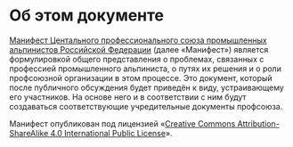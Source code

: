 # Об этом документе

[Манифест Центального профессионального союза промышленных альпинистов Российской Федерации][manifest]
(далее «Манифест») является формулировкой общего
представления о проблемах, связанных с профессией промышленного альпиниста, о
путях их решения и о роли профсоюзной организации в этом процессе. Это документ,
который после публичного обсуждения будет приведён к виду, устраивающему его
участников. На основе него и в соответствии с ним будут создаваться
соответствующие учредительные документы профсоюза.

Манифест опубликован под лицензией «[Creative Commons Attribution-ShareAlike 4.0 International Public License][license]».

[manifest]: https://github.com/profalp/manifest/blob/master/%D0%9C%D0%B0%D0%BD%D0%B8%D1%84%D0%B5%D1%81%D1%82%20%D0%A6%D0%B5%D0%BD%D1%82%D1%80%D0%B0%D0%BB%D1%8C%D0%BD%D0%BE%D0%B3%D0%BE%20%D0%BF%D1%80%D0%BE%D1%84%D0%B5%D1%81%D1%81%D0%B8%D0%BE%D0%BD%D0%B0%D0%BB%D1%8C%D0%BD%D0%BE%D0%B3%D0%BE%20%D1%81%D0%BE%D1%8E%D0%B7%D0%B0%20%D0%BF%D1%80%D0%BE%D0%BC%D1%8B%D1%88%D0%BB%D0%B5%D0%BD%D0%BD%D1%8B%D1%85%20%D0%B0%D0%BB%D1%8C%D0%BF%D0%B8%D0%BD%D0%B8%D1%81%D1%82%D0%BE%D0%B2%20%D0%A0%D0%BE%D1%81%D1%81%D0%B8%D0%B9%D1%81%D0%BA%D0%BE%D0%B9%20%D0%A4%D0%B5%D0%B4%D0%B5%D1%80%D0%B0%D1%86%D0%B8%D0%B8.md

[license]: https://github.com/profalp/manifest/blob/master/%D0%9B%D0%B8%D1%86%D0%B5%D0%BD%D0%B7%D0%B8%D1%8F.md
